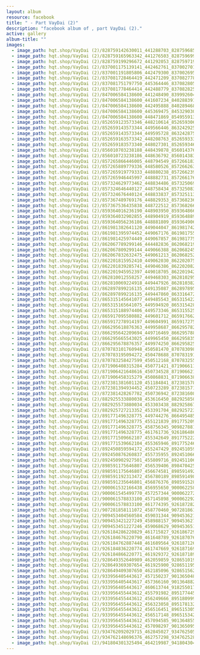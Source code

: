 ```yaml
---
layout: album
resource: facebook
title: " - Part VayDai (2)"
description: "facebook album of , part VayDai (2)."
active: gallery
album-title: ""
images:
  - image_path: hqt.shop/VayDai (2)/828759142630011_441288703_828759685963290_8236491023012710535_n.jpg
  - image_path: hqt.shop/VayDai (2)/828759165963342_441276503_828759699296622_2098358158373322257_n.jpg
  - image_path: hqt.shop/VayDai (2)/828759199296672_441292053_828759719296620_2910404672890513047_n.jpg
  - image_path: hqt.shop/VayDai (2)/837001175139141_442462761_837002701805655_3121813142451955748_n.jpg
  - image_path: hqt.shop/VayDai (2)/837001191805806_442479300_837002695138989_7150665211123044253_n.jpg
  - image_path: hqt.shop/VayDai (2)/837081728464419_442471209_837082778464314_7322962709062921290_n.jpg
  - image_path: hqt.shop/VayDai (2)/837081751797750_445364446_837082805130978_3271534381559766044_n.jpg
  - image_path: hqt.shop/VayDai (2)/837081778464414_442488779_837082825130976_4614128188566137448_n.jpg
  - image_path: hqt.shop/VayDai (2)/847006584138600_441248490_839992604839998_6683195577652338248_n.jpg
  - image_path: hqt.shop/VayDai (2)/847006584138600_441607234_840288391477086_5305043743580199506_n.jpg
  - image_path: hqt.shop/VayDai (2)/847006584138600_442495888_840289468143645_6842474883968683495_n.jpg
  - image_path: hqt.shop/VayDai (2)/847006584138600_445369475_845329030973022_1472855747924294901_n.jpg
  - image_path: hqt.shop/VayDai (2)/847006584138600_448471869_854955913343667_4562987332472258965_n.jpg
  - image_path: hqt.shop/VayDai (2)/852659123573346_448210614_852659306906661_759107213090235853_n.jpg
  - image_path: hqt.shop/VayDai (2)/852659143573344_449566446_863242925848299_3806777748836379805_n.jpg
  - image_path: hqt.shop/VayDai (2)/852659143573344_449595728_863242875848304_3335544938150968699_n.jpg
  - image_path: hqt.shop/VayDai (2)/852659163573342_448208763_852659333573325_7646048549078802406_n.jpg
  - image_path: hqt.shop/VayDai (2)/852659183573340_448027301_852659346906657_7705628165328637205_n.jpg
  - image_path: hqt.shop/VayDai (2)/856010703238188_448439878_856014376571154_5054977102131490661_n.jpg
  - image_path: hqt.shop/VayDai (2)/856010723238186_448636792_856014383237820_507722259280696363_n.jpg
  - image_path: hqt.shop/VayDai (2)/857265866446005_448794549_857266183112640_5805124869944218288_n.jpg
  - image_path: hqt.shop/VayDai (2)/857265889779336_448580526_857266263112632_1697474536529636692_n.jpg
  - image_path: hqt.shop/VayDai (2)/857265919779333_448880238_857266239779301_2592068048448191924_n.jpg
  - image_path: hqt.shop/VayDai (2)/857265946445997_448882731_857266176445974_2546093606352683065_n.jpg
  - image_path: hqt.shop/VayDai (2)/857324629773462_448834486_857325069773418_6426815056687819120_n.jpg
  - image_path: hqt.shop/VayDai (2)/857324646440127_448758434_857325083106750_4231193546647803407_n.jpg
  - image_path: hqt.shop/VayDai (2)/857324676440124_448833837_857325113106747_4798563664717706465_n.jpg
  - image_path: hqt.shop/VayDai (2)/857367489769176_448829353_857368236435768_7201951242768221245_n.jpg
  - image_path: hqt.shop/VayDai (2)/857367536435838_448722512_857368266435765_3813148177039947220_n.jpg
  - image_path: hqt.shop/VayDai (2)/859364016236190_448903950_859364866236105_7318048855833784269_n.jpg
  - image_path: hqt.shop/VayDai (2)/859364032902855_448904919_859364889569436_5060899551399780444_n.jpg
  - image_path: hqt.shop/VayDai (2)/859364056236186_448881809_859364906236101_3016853034390794003_n.jpg
  - image_path: hqt.shop/VayDai (2)/861981382641120_449044047_861981742641084_6454794410169982485_n.jpg
  - image_path: hqt.shop/VayDai (2)/861981395974452_449067176_861981755974416_3661209151856916476_n.jpg
  - image_path: hqt.shop/VayDai (2)/861981425974449_449067857_861981775974414_821694866596655385_n.jpg
  - image_path: hqt.shop/VayDai (2)/862067789299146_444482836_862068219299103_7761302995236201224_n.jpg
  - image_path: hqt.shop/VayDai (2)/862067809299144_449066388_862068245965767_6802884839477214235_n.jpg
  - image_path: hqt.shop/VayDai (2)/862067832632475_449061213_862068252632433_197383180382203756_n.jpg
  - image_path: hqt.shop/VayDai (2)/862201815952410_449062030_862202075952384_2657992152477930727_n.jpg
  - image_path: hqt.shop/VayDai (2)/862201839285741_449046386_862202082619050_4748196070542598180_n.jpg
  - image_path: hqt.shop/VayDai (2)/862201945952397_449018705_862201942619064_3871352705320659645_n.jpg
  - image_path: hqt.shop/VayDai (2)/862810012558257_449468303_862810295891562_8924157512140781006_n.jpg
  - image_path: hqt.shop/VayDai (2)/862810069224918_449447926_862810382558220_5962131579199668785_n.jpg
  - image_path: hqt.shop/VayDai (2)/862897899216135_449135087_862897895882802_1223426703189800436_n.jpg
  - image_path: hqt.shop/VayDai (2)/862897899216135_449447860_863316472507611_2872566823408864006_n.jpg
  - image_path: hqt.shop/VayDai (2)/865315145641077_449485543_865315422307716_4753007592179785948_n.jpg
  - image_path: hqt.shop/VayDai (2)/865315165641075_449594920_865315428974382_5821622053949598407_n.jpg
  - image_path: hqt.shop/VayDai (2)/865315188974406_449573346_865315525641039_7017212596885313396_n.jpg
  - image_path: hqt.shop/VayDai (2)/865917095580882_449601712_865917662247492_1026729803533003044_n.jpg
  - image_path: hqt.shop/VayDai (2)/865917278914197_449604991_865917275580864_2534806623011683432_n.jpg
  - image_path: hqt.shop/VayDai (2)/866295618876363_449958687_866295782209680_7638347969429550620_n.jpg
  - image_path: hqt.shop/VayDai (2)/866295642209694_449716469_866295788876346_6783057395756359498_n.jpg
  - image_path: hqt.shop/VayDai (2)/866295665543025_449965450_866295835543008_1978134405197590070_n.jpg
  - image_path: hqt.shop/VayDai (2)/866295678876357_449974250_866295825543009_637248945914541092_n.jpg
  - image_path: hqt.shop/VayDai (2)/870783101760948_450581470_870783098427615_8042806741574485250_n.jpg
  - image_path: hqt.shop/VayDai (2)/870783195094272_450478688_870783191760939_6349973144545121832_n.jpg
  - image_path: hqt.shop/VayDai (2)/870783258427599_450512168_870783255094266_2642955626483883552_n.jpg
  - image_path: hqt.shop/VayDai (2)/871906408315284_450771421_871906611648597_6464716566863487059_n.jpg
  - image_path: hqt.shop/VayDai (2)/871906421648616_450734528_871906621648596_2119488165369617682_n.jpg
  - image_path: hqt.shop/VayDai (2)/871906458315279_450868831_871906638315261_5703167333310278402_n.jpg
  - image_path: hqt.shop/VayDai (2)/872381381601120_451184841_872381578267767_6185475282165320151_n.jpg
  - image_path: hqt.shop/VayDai (2)/872381394934452_450723289_872381571601101_7027475264992564607_n.jpg
  - image_path: hqt.shop/VayDai (2)/872381428267782_450736942_872381608267764_7106113495412476253_n.jpg
  - image_path: hqt.shop/VayDai (2)/882925533880038_453616450_882925850546673_8725780851388041852_n.jpg
  - image_path: hqt.shop/VayDai (2)/882925573880034_453303438_882925867213338_965141579725598852_n.jpg
  - image_path: hqt.shop/VayDai (2)/882925727213352_453391704_882925723880019_8051280660059959001_n.jpg
  - image_path: hqt.shop/VayDai (2)/891771496328775_449744276_866495485523043_2970341494688384679_n.jpg
  - image_path: hqt.shop/VayDai (2)/891771496328775_455121839_891775209661737_4330057066321042019_n.jpg
  - image_path: hqt.shop/VayDai (2)/891771496328775_458756345_909827881189803_3461650068650543794_n.jpg
  - image_path: hqt.shop/VayDai (2)/891771496328775_461761736_926186486220609_7159764208150075307_n.jpg
  - image_path: hqt.shop/VayDai (2)/891771509662107_455342649_891775222995069_1754253261854327051_n.jpg
  - image_path: hqt.shop/VayDai (2)/891771539662104_455365946_891775246328400_4835265756709132905_n.jpg
  - image_path: hqt.shop/VayDai (2)/892450859594172_455247429_892451059594152_6080630838759918908_n.jpg
  - image_path: hqt.shop/VayDai (2)/892450876260837_455735955_892451066260818_8003172456940178355_n.jpg
  - image_path: hqt.shop/VayDai (2)/892450902927501_455809716_892451106260814_2241004512660293838_n.jpg
  - image_path: hqt.shop/VayDai (2)/898591175646807_456539406_898470425658882_7428173499990071241_n.jpg
  - image_path: hqt.shop/VayDai (2)/898591175646807_456674581_898591492313442_1136646245902645439_n.jpg
  - image_path: hqt.shop/VayDai (2)/898591192313472_456780189_898591498980108_3535871079845622342_n.jpg
  - image_path: hqt.shop/VayDai (2)/898591235646801_456876376_898591528980105_6023975372145290158_n.jpg
  - image_path: hqt.shop/VayDai (2)/900061532166438_456955650_900062258833032_5716047201817162985_n.jpg
  - image_path: hqt.shop/VayDai (2)/900061545499770_457257344_900062272166364_7800286190162553887_n.jpg
  - image_path: hqt.shop/VayDai (2)/900061578833100_457145898_900062292166362_3741753657381933736_n.jpg
  - image_path: hqt.shop/VayDai (2)/900061578833100_461774395_926187282887196_427908322270915347_n.jpg
  - image_path: hqt.shop/VayDai (2)/907281858111072_458770460_907281861444405_5376040764157681611_n.jpg
  - image_path: hqt.shop/VayDai (2)/909453404560584_459031344_909453621227229_1812903474574938162_n.jpg
  - image_path: hqt.shop/VayDai (2)/909453421227249_458988157_909453627893895_7727914601127972344_n.jpg
  - image_path: hqt.shop/VayDai (2)/909453451227246_459068629_909453651227226_1303459292225849657_n.jpg
  - image_path: hqt.shop/VayDai (2)/926184286220829_461715827_926186729553918_493988020362254534_n.jpg
  - image_path: hqt.shop/VayDai (2)/926184676220790_461648789_926187076220550_512283176883610777_n.jpg
  - image_path: hqt.shop/VayDai (2)/926184762887448_461689564_926187126220545_8095684498635359240_n.jpg
  - image_path: hqt.shop/VayDai (2)/926184836220774_461747669_926187169553874_371127687532796886_n.jpg
  - image_path: hqt.shop/VayDai (2)/926184866220771_461929372_926187189553872_7385249475313890224_n.jpg
  - image_path: hqt.shop/VayDai (2)/928649352640989_462059859_928651019307489_5302825221520070946_n.jpg
  - image_path: hqt.shop/VayDai (2)/928649369307654_461925900_928651195974138_3316483310582913687_n.jpg
  - image_path: hqt.shop/VayDai (2)/928649409307650_462185096_928651562640768_7177053821033662128_n.jpg
  - image_path: hqt.shop/VayDai (2)/933956405443617_457150237_901365048702753_8137954486591013441_n.jpg
  - image_path: hqt.shop/VayDai (2)/933956405443617_457366160_901364882036103_6046716925662198975_n.jpg
  - image_path: hqt.shop/VayDai (2)/933956405443617_460613744_918255017013756_2151092537794198674_n.jpg
  - image_path: hqt.shop/VayDai (2)/933956455443612_455791982_895177445988180_3848477980997913170_n.jpg
  - image_path: hqt.shop/VayDai (2)/933956455443612_456249666_895180999321158_1333050951348908893_n.jpg
  - image_path: hqt.shop/VayDai (2)/933956455443612_456323058_895178132654778_3353222135190187193_n.jpg
  - image_path: hqt.shop/VayDai (2)/933956455443612_456516451_896515305854394_1488207018219410876_n.jpg
  - image_path: hqt.shop/VayDai (2)/933956455443612_456517148_896515342521057_542907363728130145_n.jpg
  - image_path: hqt.shop/VayDai (2)/933956455443612_457094585_901364855369439_3342712399148604086_n.jpg
  - image_path: hqt.shop/VayDai (2)/933956455443612_457098297_901365095369415_3109643496445493994_n.jpg
  - image_path: hqt.shop/VayDai (2)/934762092029715_462845027_934762505363007_5304118340863210840_n.jpg
  - image_path: hqt.shop/VayDai (2)/934762148696376_462757298_934762528696338_4602065698359886500_n.jpg
  - image_path: hqt.shop/VayDai (2)/941804301325494_464219987_941804304658827_3933208784859490932_n.jpg
---
```

